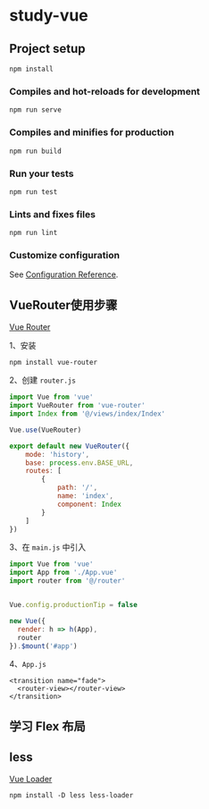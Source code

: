# study-vue

## Project setup
```
npm install
```

### Compiles and hot-reloads for development
```
npm run serve
```

### Compiles and minifies for production
```
npm run build
```

### Run your tests
```
npm run test
```

### Lints and fixes files
```
npm run lint
```

### Customize configuration
See [Configuration Reference](https://cli.vuejs.org/config/).

## VueRouter使用步骤

[Vue Router](https://router.vuejs.org/zh/)

1、安装

```
npm install vue-router
```

2、创建 `router.js`

```js
import Vue from 'vue'
import VueRouter from 'vue-router'
import Index from '@/views/index/Index'

Vue.use(VueRouter)

export default new VueRouter({
    mode: 'history',
    base: process.env.BASE_URL,
    routes: [
        {
            path: '/',
            name: 'index',
            component: Index
        }
    ]
})
```

3、在 `main.js` 中引入

```js
import Vue from 'vue'
import App from './App.vue'
import router from '@/router'


Vue.config.productionTip = false

new Vue({
  render: h => h(App),
  router
}).$mount('#app')
```

4、`App.js`

```
<transition name="fade">
  <router-view></router-view>
</transition>
```

## 学习 Flex 布局

## less

[Vue Loader](https://vue-loader.vuejs.org/zh/)

```
npm install -D less less-loader
```
